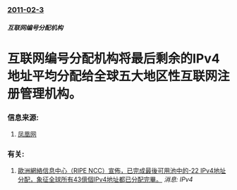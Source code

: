 ### [2011-02-3](/news/2011/02/3/index.md)

##### 互联网编号分配机构
# 互联网编号分配机构将最后剩余的IPv4地址平均分配给全球五大地区性互联网注册管理机构。




### 信息来源:

1. [凤凰网](http://finance.ifeng.com/news/tech/20110204/3363908.shtml)

### 有关:

1. [歐洲網絡信息中心（RIPE NCC）宣佈，已完成最後可用池中的-22 IPv4地址分配，象征全球所有43億個IPv4地址都已分配完畢。](/zh/news/2019/11/25/歐洲網絡信息中心-RIPE-NCC-宣佈-已完成最後可用池中的-22-IPv4地址分配-象征全球所有43億個IPv4地址.md) _消息: IPv4_
